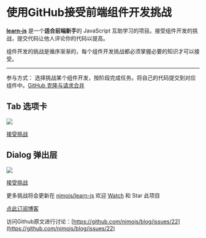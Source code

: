 # 使用GitHub接受前端组件开发挑战

<!--_PAGEDATA
{
    "title": "使用GitHub接受前端组件开发挑战",
    "githubissuesid": 11,
    "createData": "2015-03-08",
    "keywords": "GitHub,前端组件开发,新手组件教程",
    "description":"这是一个 JavaScript 互助学习的项目。接受组件开发的挑战，提交代码让他人评论你的代码以提高。"
}
_PAGEDATA-->


**[learn-js](https://github.com/nimojs/learn-js)** 是一个**适合前端新手**的 JavaScript 互助学习的项目。接受组件开发的挑战，提交代码让他人评论你的代码以提高。

组件开发的挑战是循序渐渐的，每个组件开发挑战都必须掌握必要的知识才可以接受。

---

参与方式： 选择挑战某个组件开发，按阶段完成任务。将自己的代码提交到对应组件中。[GitHub 克隆与请求合并](https://github.com/nimojs/learn-js/blob/gh-pages/fork&pullrequests.md)

## Tab 选项卡

![](https://github.com/nimojs/learn-js/raw/gh-pages/package/tab/tab.png)

[接受挑战](https://github.com/nimojs/learn-js/tree/gh-pages/package/tab)


## Dialog 弹出层

![](https://raw.githubusercontent.com/nimojs/learn-js/gh-pages/package/dialog/dialog.png)

[接受挑战](https://github.com/nimojs/learn-js/tree/gh-pages/package/Dialog)

更多挑战将会更新在 [nimojs/learn-js](https://github.com/nimojs/learn-js) 欢迎 [Watch](https://github.com/nimojs/learn-js/subscription) 和 Star 此项目

[点此订阅博客](https://github.com/nimojs/blog/issues/15)

访问Github原文进行讨论：[https://github.com/nimojs/blog/issues/22](https://github.com/nimojs/blog/issues/22)